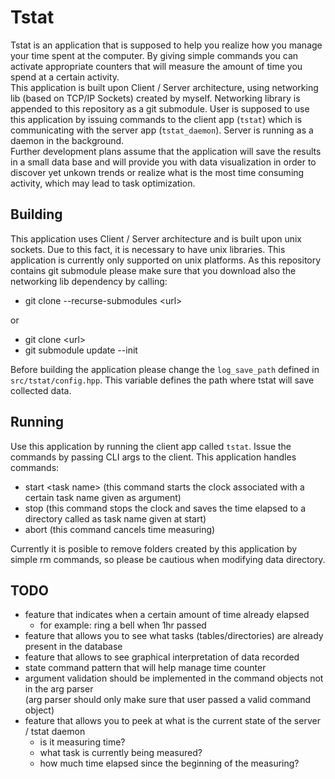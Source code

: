# Tstat

Tstat is an application that is supposed to help you realize how you manage your time spent at the computer. By giving simple commands you can activate appropriate counters that will measure the amount of time you spend at a certain activity.  
This application is built upon Client / Server architecture, using networking lib (based on TCP/IP Sockets) created by myself. Networking library is appended to this repository as a git submodule. User is supposed to use this application by issuing commands to the client app (`tstat`) which is communicating with the server app (`tstat_daemon`). Server is running as a daemon in the background.  
Further development plans assume that the application will save the results in a small data base and will provide you with data visualization in order to discover yet unkown trends or realize what is the most time consuming activity, which may lead to task optimization.

## Building

This application uses Client / Server architecture and is built upon unix sockets. Due to this fact, it is necessary to have unix libraries. This application is currently only supported on unix platforms. As this repository contains git submodule please make sure that you download also the networking lib dependency by calling:
- git clone --recurse-submodules \<url>  

or  
  
- git clone \<url>
- git submodule update --init

Before building the application please change the `log_save_path` defined in `src/tstat/config.hpp`. This variable defines the path where tstat will save collected data.

## Running
Use this application by running the client app called `tstat`. Issue the commands by passing CLI args to the client.
This application handles commands:
- start \<task name> (this command starts the clock associated with a certain task name given as argument)
- stop (this command stops the clock and saves the time elapsed to a directory called as task name given at start)
- abort (this command cancels time measuring)

Currently it is posible to remove folders created by this application by simple rm commands, so please be cautious when modifying data directory.

## TODO
- feature that indicates when a certain amount of time already elapsed 
  - for example: ring a bell when 1hr passed
- feature that allows you to see what tasks (tables/directories) are already present in the database
- feature that allows to see graphical interpretation of data recorded
- state command pattern that will help manage time counter
- argument validation should be implemented in the command objects not in the arg parser  
(arg parser should only make sure that user passed a valid command object)
- feature that allows you to peek at what is the current state of the server / tstat daemon
  - is it measuring time?
  - what task is currently being measured?
  - how much time elapsed since the beginning of the measuring?

